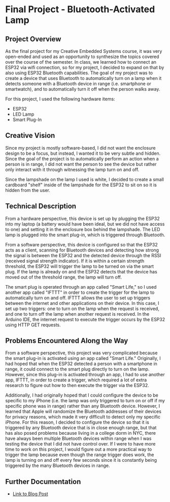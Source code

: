 # Final Project - Bluetooth-Activated Lamp

## Project Overview
As the final project for my Creative Embedded Systems course, it was very open-ended and used as an opportunity to synthesize the topics covered over the course of the semester. In class, we learned how to connect an ESP32 via wifi connection, so for my project, I decided to expand on that by also using ESP32 Bluetooth capabilities. The goal of my project was to create a device that uses Bluetooth to automatically turn on a lamp when it detects someone with a Bluetooth device in range (i.e. smartphone or smartwatch), and to automatically turn it off when the person walks away. 

For this project, I used the following hardware items:
* ESP32
* LED Lamp
* Smart Plug-In 

## Creative Vision
Since my project is mostly software-based, I did not want the enclosure design to be a focus, but instead, I wanted it to be very subtle and hidden. Since the goal of the project is to automatically perform an action when a person is in range, I did not want the person to see the device but rather only interact with it through witnessing the lamp turn on and off. 

Since the lampshade on the lamp I used is white, I decided to create a small cardboard "shelf" inside of the lampshade for the ESP32 to sit on so it is hidden from the user.  

## Technical Description
From a hardware perspective, this device is set up by plugging the ESP32 into my laptop (a battery would have been ideal, but we did not have access to one) and setting it in the enclosure box behind the lampshade. The LED lamp is plugged into the smart plug-in, which is triggered through Bluetooth.

From a software perspective, this device is configured so that the ESP32 acts as a client, scanning for Bluetooth devices and detecting how strong the signal is between the ESP32 and the detected device through the RSSI (received signal strength indicator). If it is within a certain strength threshold, the ESP32 will trigger the lamp to be turned on via the smart plug. If the lamp is already on and the ESP32 detects that the device has moved out of the threshold range, the lamp will turn off.

The smart plug is operated through an app called "Smart Life," so I used another app called "IFTTT" in order to create the trigger for the lamp to automatically turn on and off. IFTTT allows the user to set up triggers between the internet and other applications on their device. In this case, I set up two triggers: one to turn on the lamp when the request is received, and one to turn off the lamp when another request is received. In the Arduino IDE, the internet request to execute the trigger occurs by the ESP32 using HTTP GET requests. 

## Problems Encountered Along the Way
From a software perspective, this project was very complicated because the smart plug-in is activated using an app called "Smart Life." Originally, I had hoped that when the ESP32 detected a person with a smartphone in range, it could connect to the smart plug directly to turn on the lamp. However, since this plug-in is activated through an app, I had to use another app, IFTTT, in order to create a trigger, which required a lot of extra research to figure out how to then execute the trigger via the ESP32. 

Additionally, I had originally hoped that I could configure the device to be specific to my iPhone (i.e. the lamp was only triggered to turn on or off if my specific phone was in range) rather than any Bluetooth device. However, I learned that Apple will randomize the Bluetooth addresses of their devices for privacy reasons, which made it very difficult to detect only my specific iPhone. For this reason, I decided to configure the device so that it is triggered by any Bluetooth device that is in close enough range, but that has also posed problems because living in a college dorm in NYC, there have always been multiple Bluetooth devices within range when I was testing the device that I did not have control over. If I were to have more time to work on this project, I would figure out a more practical way to trigger the lamp because even though the range trigger does work, the lamp is turning on and off every few seconds since it is constantly being triggered by the many Bluetooth devices in range. 

## Further Documentation
* [Link to Blog Post](https://medium.com/@iw2230/final-project-automatic-bluetooth-activated-lamp-d37fcb74734e)
